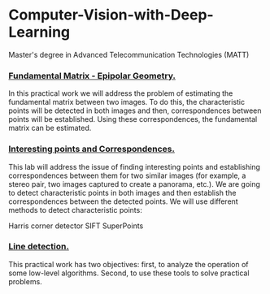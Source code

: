 # Computer-Vision-with-Deep-Learning
Master's degree in Advanced Telecommunication Technologies (MATT)

### [Fundamental Matrix - Epipolar Geometry.](https://github.com/DanileRond/Computer-Vision-with-Deep-Learning/blob/main/CV_fundamental_matrix_Navarrete.ipynb)
In this practical work we will address the problem of estimating the fundamental matrix between two images. To do this, the characteristic points will be detected in both images and then, correspondences between points will be established. Using these correspondences, the fundamental matrix can be estimated.


### [Interesting points and Correspondences.](https://github.com/DanileRond/Computer-Vision-with-Deep-Learning/blob/main/CVDL_Correspondences_Navarrete.ipynb)
This lab will address the issue of finding interesting points and establishing correspondences between them for two similar images (for example, a stereo pair, two images captured to create a panorama, etc.). We are going to detect characteristic points in both images and then establish the correspondences between the detected points. We will use different methods to detect characteristic points:

Harris corner detector
SIFT
SuperPoints

### [Line detection.](https://github.com/DanileRond/Computer-Vision-with-Deep-Learning/blob/main/CVDL_Lines_1_Navarrete.ipynb)
This practical work has two objectives: first, to analyze the operation of some low-level algorithms. Second, to use these tools to solve practical problems.
